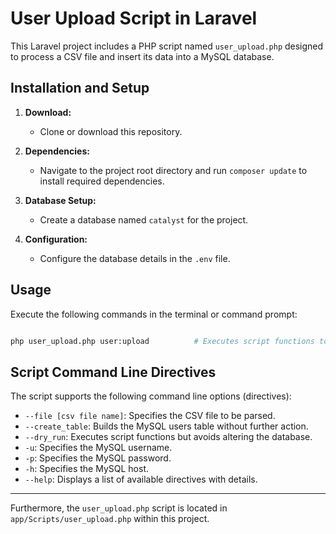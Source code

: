 

# User Upload Script in Laravel

This Laravel project includes a PHP script named `user_upload.php` designed to process a CSV file and insert its data into a MySQL database.

## Installation and Setup

1. **Download:**
    - Clone or download this repository.

2. **Dependencies:**
    - Navigate to the project root directory and run `composer update` to install required dependencies.

3. **Database Setup:**
    - Create a database named `catalyst` for the project.

4. **Configuration:**
    - Configure the database details in the `.env` file.

## Usage

Execute the following commands in the terminal or command prompt:

```bash

php user_upload.php user:upload          # Executes script functions to parse and insert data.
```

## Script Command Line Directives

The script supports the following command line options (directives):

- `--file [csv file name]`: Specifies the CSV file to be parsed.
- `--create_table`: Builds the MySQL users table without further action.
- `--dry_run`: Executes script functions but avoids altering the database.
- `-u`: Specifies the MySQL username.
- `-p`: Specifies the MySQL password.
- `-h`: Specifies the MySQL host.
- `--help`: Displays a list of available directives with details.

---

Furthermore, the `user_upload.php` script is located in `app/Scripts/user_upload.php` within this project.

